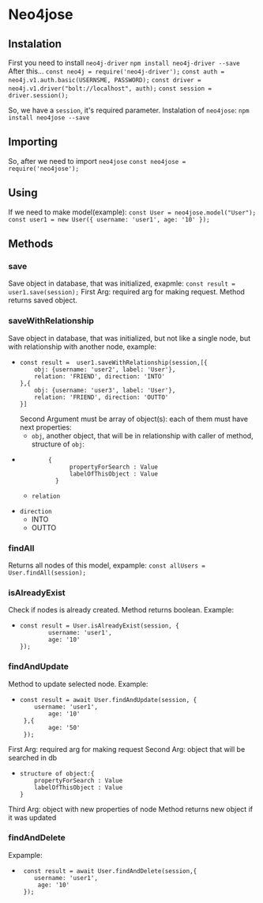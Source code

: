 # Neo4jose
## Instalation
First you need to install `neo4j-driver`
`npm install neo4j-driver --save`
After this...
`const neo4j = require('neo4j-driver');`
`const auth = neo4j.v1.auth.basic(USERNSME, PASSWORD);`
`const driver = neo4j.v1.driver("bolt://localhost", auth);`
`const session = driver.session();`

So, we have a `session`, it's required parameter.
Instalation of `neo4jose`:
`npm install neo4jose --save`
## Importing
So, after we need to import `neo4jose`
`const neo4jose = require('neo4jose');`
## Using
If we need to make model(example):
`const User = neo4jose.model("User");`
`const user1 = new User({
	username: 'user1',
	age: '10'
});`
## Methods
### save
Save object in database, that was initialized, exapmle:
`const result = user1.save(session);`
First Arg: required arg for making request. Method returns saved object.
### saveWithRelationship
Save object in database, that was initialized, but not like a single node, but with relationship with another node, example:
*     const result =  user1.saveWithRelationship(session,[{
	      obj: {username: 'user2', label: 'User'},
	      relation: 'FRIEND', direction: 'INTO'
      },{
	      obj: {username: 'user3', label: 'User'},
	      relation: 'FRIEND', direction: 'OUTTO'
      }]
    Second Argument must be array of object(s):
    each of them must have next properties:
    - `obj`, another object, that will be in relationship with caller of method, structure of `obj`:
*             {
				    propertyForSearch : Value
			        labelOfThisObject : Value
			    }
	    
  - `relation`
 - `direction`
    * INTO
    * OUTTO
### findAll
Returns all nodes of this model, expample:
`const allUsers = User.findAll(session);`
### isAlreadyExist
Check if nodes is already created. Method returns boolean. Example:
*     const result = User.isAlreadyExist(session, {
			  username: 'user1', 
			  age: '10'
      });
### findAndUpdate
Method to update selected node. Example:
*     const result = await User.findAndUpdate(session, {
	      username: 'user1', 
			  age: '10'
       },{
			  age: '50'
       });
First Arg: required arg for making request
Second Arg: object that will be searched in db
   *     structure of object:{
	         propertyForSearch : Value
	         labelOfThisObject : Value
         }
Third Arg: object with new properties of node
Method returns new object if it was updated
### findAndDelete
Expample:
*      const result = await User.findAndDelete(session,{
	      username: 'user1', 
		   age: '10'
       });
